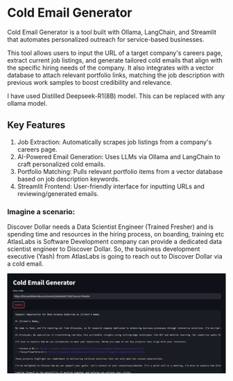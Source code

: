 # Cold Email Generator
Cold Email Generator is a tool built with Ollama, LangChain, and Streamlit that automates personalized outreach for service-based businesses.

This tool allows users to input the URL of a target company's careers page, extract current job listings, and generate tailored cold emails that align with the specific hiring needs of the company. It also integrates with a vector database to attach relevant portfolio links, matching the job description with previous work samples to boost credibility and relevance.

I have used Distilled Deepseek-R1(8B) model. This can be replaced with any ollama model.

## Key Features
1. Job Extraction: Automatically scrapes job listings from a company's careers page.
2. AI-Powered Email Generation: Uses LLMs via Ollama and LangChain to craft personalized cold emails.
3. Portfolio Matching: Pulls relevant portfolio items from a vector database based on job description keywords.
4. Streamlit Frontend: User-friendly interface for inputting URLs and reviewing/generated emails.


### Imagine a scenario:

Discover Dollar needs a Data Scientist Engineer (Trained Fresher) and is spending time and resources in the hiring process, on boarding, training etc 
AtlasLabs is Software Development company can provide a dedicated data scientist engineer to Discover Dollar. So, the business development executive (Yash) from AtlasLabs is going to reach out to Discover Dollar via a cold email.


<img src="https://github.com/YRKaflay/ColdEmailGen/blob/main/img/Screenshot 2025-04-23 191916.png" width="900" title="Screenshot" alt="Preview of the Tool"/>
